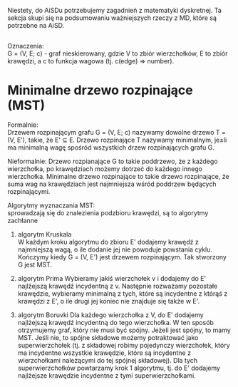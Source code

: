 Niestety, do AiSDu potrzebujemy zagadnień z matematyki dyskretnej. Ta sekcja skupi się na podsumowaniu ważniejszych rzeczy z MD, które są potrzebne na AiSD.

##

Oznaczenia:  
G = (V, E; c) - graf nieskierowany, gdzie V to zbiór wierzchołków, E to zbiór krawędzi, a c to funkcja wagowa (tj. c(edge) => number).

# Minimalne drzewo rozpinające (MST)

Formalnie:  
Drzewem rozpinającym grafu G = (V, E; c) nazywamy dowolne drzewo T = (V, E'),
takie, że E' ⊆ E. Drzewo rozpinające T nazywamy minimalnym, je±li ma minimalną wagę spośród
wszystkich drzew rozpinających grafu G.

Nieformalnie:
Drzewo rozpianające G to takie poddrzewo, że z każdego wierzchołka, po krawędziach możemy dotrzeć do każdego innego wierzchołka.
Minimalne drzewo rozpinające to takie drzewo rozpinające, że suma wag na krawędziach jest najmniejsza wśród poddrzew będących rozpinającymi.

Algorytmy wyznaczania MST:  
sprowadzają się do znalezienia podzbioru krawędzi, są to algorytmy zachłanne

1. algorytm Kruskala  
   W każdym kroku algorytmu do zbioru E' dodajemy krawędź z najmniejszą wagą, o ile dodanie jej nie powoduje powstania cyklu. Kończymy kiedy G = (V, E') jest drzewem rozpinającym. Tak stworzony G jest MST.

2. algorytm Prima
   Wybieramy jakiś wierzchołek v i dodajemy do E' najlżejszą krawędź incydentną z v. Następnie rozważamy pozostałe krawędzie, wybieramy minimalną z tych, które są incydentne z którąś z krawędzi z E', o ile drugi jej koniec nie znajduje się także w E'.

3. algorytm Boruvki
   Dla każdego wierzchołka z V, do E' dodajemy najlżejszą krawędź incydentną do tego wierzchołka. W ten sposób otrzymujemy graf, który nie musi być spójny. Jeżeli jest spójny, to mamy MST. Jeśli nie, to spójne składowe możemy potraktować jako superwierzchołek (tj. z składowej robimy pojedynczy wierzchołek, który ma incydentne wszystkie krawędzie, które są incydentne z wierzchołkami należącymi do tej spójnej składowej). Dla tych superwierzchołków powtarzamy krok 1 algorytmu, tj. do E' dodajemy najlżejsze krawędzie incydentne z tymi superwierzchołkami.
